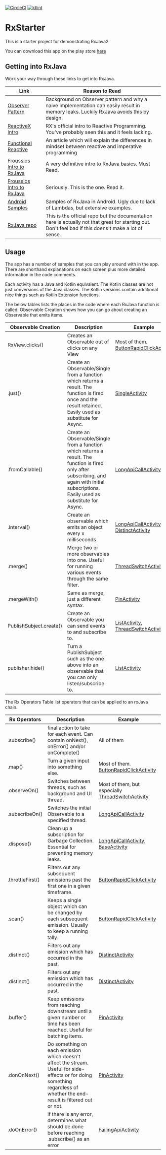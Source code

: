 
[![CircleCI](https://circleci.com/gh/JacquesSmuts/RxStarter/tree/master.svg?style=svg)](https://circleci.com/gh/JacquesSmuts/RxStarter/tree/master) [![ktlint](https://img.shields.io/badge/code%20style-%E2%9D%A4-FF4081.svg)](https://ktlint.github.io/)

# RxStarter
This is a starter project for demonstrating RxJava2

You can download this app on the play store [here](https://play.google.com/store/apps/details?id=com.jacquessmuts.rxstarter)

## Getting into RxJava

Work your way through these links to get into RxJava.

| Link | Reason to Read |
| ------- | ---------|
| [Observer Pattern](https://en.wikipedia.org/wiki/Observer_pattern) | Background on Observer pattern and why a naive implementation can easily result in memory leaks. Luckily RxJava avoids this by design. |
| [ReactiveX Intro](http://reactivex.io/intro.html) | RX's official intro to Reactive Programming. You've probably seen this and it feels lacking. |
| [Functional Reactive](https://android.jlelse.eu/how-to-wrap-your-imperative-brain-around-functional-reactive-programming-in-rxjava-91ac89a4eccf) | An article which will explain the differences in mindset between reactive and imperative programming |
| [Froussios Intro to RxJava](https://github.com/Froussios/Intro-To-RxJava) | A very definitive intro to RxJava basics. Must Read. | 
| [Froussios Intro to RxJava](https://github.com/Froussios/Intro-To-RxJava) | Seriously. This is the one. Read it. | 
| [Android Samples](https://github.com/amitshekhariitbhu/RxJava2-Android-Samples) | Samples of RxJava in Android. Ugly due to lack of Lambdas, but extensive examples. |
| [RxJava repo](https://github.com/ReactiveX/RxJava) | This is the official repo but the documentation here is actually not that great for starting out. Don't feel bad if this doens't make a lot of sense. |

## Usage
The app has a number of samples that you can play around with in the app. There are shorthand explanations on each screen plus more detailed information in the code comments.

Each activity has a Java and Kotlin equivalent. The Kotlin classes are not just conversions of the Java classes. The Kotlin versions contain additional nice things such as Kotlin Extension functions.

The below tables lists the places in the code where each RxJava function is called. Observable Creation shows how you can go about creating an Observable that emits items.

| Observable Creation  | Description | Example |
| ------------- | ------------- | ------------- |
| RxView.clicks() | Creates an Observable out of clicks on any View | Most of them. [ButtonRapidClickActivity](https://github.com/JacquesSmuts/RxStarter/blob/master/app/src/main/java/com/jacquessmuts/rxstarter/java/sample/ButtonRapidClickActivity.java)  |
| .just() | Create an Observable/Single from a function which returns a result. The function is fired once and the result retained. Easily used as substitute for Async. | [SingleActivity](https://github.com/JacquesSmuts/RxStarter/blob/master/app/src/main/java/com/jacquessmuts/rxstarter/java/sample/SingleActivity.java) |
| .fromCallable() | Create an Observable/Single from a function which returns a result. The function is fired only after subscribing, and again with initial subscriptions. Easily used as substitute for Async. | [LongApiCallActivity](https://github.com/JacquesSmuts/RxStarter/blob/master/app/src/main/java/com/jacquessmuts/rxstarter/java/sample/LongApiCallActivity.java)  |
| .interval() | Create an observable which emits an object every x milliseconds | [LongApiCallActivity](https://github.com/JacquesSmuts/RxStarter/blob/master/app/src/main/java/com/jacquessmuts/rxstarter/java/sample/LongApiCallActivity.java), [DistinctActivity](https://github.com/JacquesSmuts/RxStarter/blob/master/app/src/main/java/com/jacquessmuts/rxstarter/java/sample/DistinctActivity.java)  |
| .merge() | Merge two or more observables into one. Useful for running various events through the same filter. | [ThreadSwitchActivity](https://github.com/JacquesSmuts/RxStarter/blob/master/app/src/main/java/com/jacquessmuts/rxstarter/java/sample/ThreadSwitchActivity.java)  |
| .mergeWith() | Same as merge, just a different syntax. | [PinActivity](https://github.com/JacquesSmuts/RxStarter/blob/master/app/src/main/java/com/jacquessmuts/rxstarter/java/sample/PinActivity.java)  |
| PublishSubject.create() | Create an Observable you can send events to and subscribe to. | [ListActivity](https://github.com/JacquesSmuts/RxStarter/blob/master/app/src/main/java/com/jacquessmuts/rxstarter/java/sample/ListActivity.java), [ThreadSwitchActivity](https://github.com/JacquesSmuts/RxStarter/blob/master/app/src/main/java/com/jacquessmuts/rxstarter/java/sample/ThreadSwitchActivity.java) |
| publisher.hide() | Turn a PublishSubject such as the one above into an observable that you can only listen/subscribe to. | [ListActivity](https://github.com/JacquesSmuts/RxStarter/blob/master/app/src/main/java/com/jacquessmuts/rxstarter/java/sample/ListActivity.java) |

The Rx Operators Table list operators that can be applied to an rxJava chain.

| Rx Operators  | Description | Example | 
| ------------- | ------------- | ------------- |
| .subscribe()  | final action to take for each event. Can contain onNext(), onError() and/or onComplete() | All of them  |
| .map() | Turn a given input into something else. | Most of them. [ButtonRapidClickActivity](https://github.com/JacquesSmuts/RxStarter/blob/master/app/src/main/java/com/jacquessmuts/rxstarter/java/sample/ButtonRapidClickActivity.java)  |
| .observeOn() | Switches between threads, such as background and UI thread. | Most of them, but especially [ThreadSwitchActivity](https://github.com/JacquesSmuts/RxStarter/blob/master/app/src/main/java/com/jacquessmuts/rxstarter/java/sample/ThreadSwitchActivity.java)  |
| .subscribeOn() | Switches the initial Observable to a specified thread. | [LongApiCallActivity](https://github.com/JacquesSmuts/RxStarter/blob/master/app/src/main/java/com/jacquessmuts/rxstarter/java/sample/LongApiCallActivity.java) |
| .dispose() | Clean up a subscription for Garbage Collection.  Essential for preventing memory leaks. | [LongApiCallActivity](https://github.com/JacquesSmuts/RxStarter/blob/master/app/src/main/java/com/jacquessmuts/rxstarter/java/sample/LongApiCallActivity.java), [BaseActivity](https://github.com/JacquesSmuts/RxStarter/blob/master/app/src/main/java/com/jacquessmuts/rxstarter/java/BaseActivity.java) |
| .throttleFirst() | Filters out any subsequent emissions past the first one in a given timeframe. | [ButtonRapidClickActivity](https://github.com/JacquesSmuts/RxStarter/blob/master/app/src/main/java/com/jacquessmuts/rxstarter/java/sample/ButtonRapidClickActivity.java)  |
| .scan() | Keeps a single object which can be changed by each subsequent emission. Usually to keep a running tally.  | [ButtonRapidClickActivity](https://github.com/JacquesSmuts/RxStarter/blob/master/app/src/main/java/com/jacquessmuts/rxstarter/java/sample/ButtonRapidClickActivity.java)  |
| .distinct() | Filters out any emission which has occurred in the past. | [DistinctActivity](https://github.com/JacquesSmuts/RxStarter/blob/master/app/src/main/java/com/jacquessmuts/rxstarter/java/sample/DistinctActivity.java)  |
| .distinct() | Filters out any emission which has occurred in the past. | [DistinctActivity](https://github.com/JacquesSmuts/RxStarter/blob/master/app/src/main/java/com/jacquessmuts/rxstarter/java/sample/DistinctActivity.java)  |
| .buffer() | Keep emissions from reaching downstream until a given number or time has been reached. Useful for batching items. | [PinActivity](https://github.com/JacquesSmuts/RxStarter/blob/master/app/src/main/java/com/jacquessmuts/rxstarter/java/sample/PinActivity.java)  |
| .donOnNext() | Do something on each emission which doesn't affect the stream. Useful for side-effects or for doing something regardless of whether the end-result is filtered out or not. | [PinActivity](https://github.com/JacquesSmuts/RxStarter/blob/master/app/src/main/java/com/jacquessmuts/rxstarter/java/sample/PinActivity.java)  |
| .doOnError() | If there is any error, determines what should be done before reaching .subscribe() as an error | [FailingApiActivity](https://github.com/JacquesSmuts/RxStarter/blob/master/app/src/main/java/com/jacquessmuts/rxstarter/java/sample/FailingApiCallActivity.java)  |
